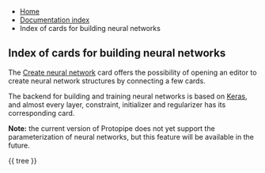 <ul class="breadcrumb">
    <li><a href="">Home</a></li>
    <li><a href="documentation">Documentation index</a></li>
    <li>Index of cards for building neural networks</li>
</ul>

## Index of cards for building neural networks

The [Create neural network](cards/createNeuralNetwork) card offers the possibility of opening an editor to create neural network structures by connecting a few cards.

The backend for building and training neural networks is based on [Keras](https://keras.io/), and almost every layer, constraint, initializer and regularizer has its corresponding card.

**Note:** the current version of Protopipe does not yet support the parameterization of neural networks, but this feature will be available in the future.

{{ tree }}
